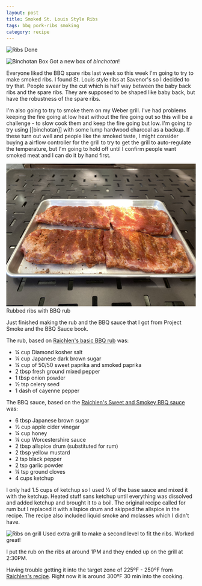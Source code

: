 ```yaml
---
layout: post
title: Smoked St. Louis Style Ribs
tags: bbq pork-ribs smoking
category: recipe
---
```

![Ribs Done](/images/sl-ribs-done.jpeg)

![Binchotan Box](/images/binchotan-box.jpeg)
Got a new box of *binchotan*!

Everyone liked the BBQ spare ribs last week so this week I'm going to try to make smoked ribs. I found St. Louis style ribs at Savenor's so I decided to try that. People swear by the cut which is half way between the baby back ribs and the spare ribs. They are supposed to be shaped like baby back, but have the robustness of the spare ribs.

I'm also going to try to smoke them on my Weber grill. I've had problems keeping the fire going at low heat without the fire going out so this will be a challenge - to slow cook them and keep the fire going but low. I'm going to try using [[binchotan]] with some lump hardwood charcoal as a backup. If these turn out well and people like the smoked taste, I might consider buying a airflow controller for the grill to try to get the grill to auto-regulate the temperature, but I'm going to hold off until I confirm people want smoked meat and I can do it by hand first.

![Ribs rubbed](/images/sl-ribs-rubbed.jpeg)
Rubbed ribs with BBQ rub

Just finished making the rub and the BBQ sauce that I got from Project Smoke and the BBQ Sauce book.

The rub, based on [Raichlen's basic BBQ rub](https://barbecuebible.com/recipe/raichlens-rub/) was:

- ¼ cup Diamond kosher salt
- ¼ cup Japanese dark brown sugar
- ¼ cup of 50/50 sweet paprika and smoked paprika
- 2 tbsp fresh ground mixed pepper
- 1 tbsp onion powder
- ½ tsp celery seed
- 1 dash of cayenne pepper

The BBQ sauce, based on the [Raichlen's Sweet and Smokey BBQ sauce](https://barbecuebible.com/recipe/sweet-and-smoky-barbecue-sauce/) was:

- 6 tbsp Japanese brown sugar
- ½ cup apple cider vinegar
- ¼ cup honey
- ¼ cup Worcestershire sauce
- 2 tbsp allspice drum (substituted for rum)
- 2 tbsp yellow mustard
- 2 tsp black pepper
- 2 tsp garlic powder
- ¼ tsp ground cloves
- 4 cups ketchup

I only had 1.5 cups of ketchup so I used ⅓ of the base sauce and mixed it with the ketchup. Heated stuff sans ketchup until everything was dissolved and added ketchup and brought it to a boil. The original recipe called for rum but I replaced it with allspice drum and skipped the allspice in the recipe. The recipe also included liquid smoke and molasses which I didn't have.

![Ribs on grill](/images/sl-ribs-on-grill.jpeg)
Used extra grill to make a second level to fit the ribs. Worked great!

I put the rub on the ribs at around 1PM and they ended up on the grill at 2:30PM.

Having trouble getting it into the target zone of 225ºF - 250ºF from [Raichlen's recipe](https://barbecuebible.com/recipe/kansas-city-spare-ribs/). Right now it is around 300ºF 30 min into the cooking.